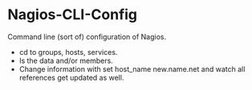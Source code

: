 Nagios-CLI-Config
=================

Command line (sort of) configuration of Nagios.

- cd to groups, hosts, services.
- ls the data and/or members.
- Change information with set host_name new.name.net and watch all references get updated as well. 
